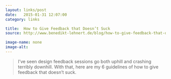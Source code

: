 ```yaml
---
layout: links/post
date:   2015-01-31 12:07:00
category: links

title:  How to Give Feedback that Doesn’t Suck
source: http://www.benedikt-lehnert.de/blog/how-to-give-feedback-that-doesnt-suck

image-name: none 
image-alt:
---
```


> I’ve seen design feedback sessions go both uphill and crashing terribly downhill. With that, here are my 6 guidelines of how to give feedback that doesn’t suck.